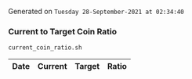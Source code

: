 Generated on `Tuesday 28-September-2021 at 02:34:40`

### Current to Target Coin Ratio
`current_coin_ratio.sh`

Date|Current|Target|Ratio
---|---|---|---
